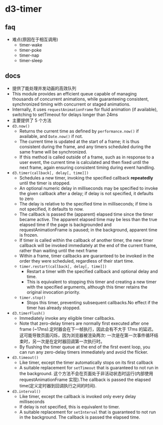 # d3-timer

## faq

- 难点(原因在于相互调用)
  - timer-wake
  - timer-poke
  - timer-nap
  - timer-sleep

## docs

- 提供了能处理并发动画的高效队列
- This module provides an efficient queue capable of managing thousands of concurrent animations, while guaranteeing consistent, synchronized timing with concurrent or staged animations.
- Internally, it uses `requestAnimationFrame` for fluid animation (if available), switching to setTimeout for delays longer than 24ms
- 主要提供了 5 个方法
- `d3.now()`
  - Returns the current time as defined by `performance.now()` if available, and `Date.now()` if not.
  - The current time is updated at the start of a frame; it is thus consistent during the frame, and any timers scheduled during the same frame will be synchronized.
  - If this method is called outside of a frame, such as in response to a user event, the current time is calculated and then fixed until the next frame, again ensuring consistent timing during event handling.
- `d3.timer(callback[, delay[, time]])`
  - Schedules a new timer, invoking the specified callback **repeatedly** until the timer is stopped.
  - An optional numeric delay in milliseconds may be specified to invoke the given callback after a delay; if delay is not specified, it defaults to zero
  - The delay is relative to the specified time in milliseconds; if time is not specified, it defaults to now.
  - The callback is passed the (apparent) elapsed time since the timer became active. The apparent elapsed time may be less than the true elapsed time if the page is backgrounded and requestAnimationFrame is paused; in the background, apparent time is frozen.
  - If timer is called within the callback of another timer, the new timer callback will be invoked immediately at the end of the current frame, rather than waiting until the next frame
  - Within a frame, timer callbacks are guaranteed to be invoked in the order they were scheduled, regardless of their start time.
  - `timer.restart(callback[, delay[, time]])`
    - Restart a timer with the specified callback and optional delay and time.
    - This is equivalent to stopping this timer and creating a new timer with the specified arguments, although this timer retains the original invocation priority.
  - `timer.stop()`
    - Stops this timer, preventing subsequent callbacks.No effect if the timer has already stopped.
- `d3.timerFlush()`
  - Immediately invoke any eligible timer callbacks.
  - Note that zero-delay timers are normally first executed after one frame (~17ms).定时器会在下一帧执行，因此会有不大于 17ms 的延迟。这可能导致页面闪烁，因为浏览器被渲染两次: 一次是在第一次事件循环结束时，另一次是在定时器回调第一次执行时。
  - By flushing the timer queue at the end of the first event loop, you can run any zero-delay timers immediately and avoid the flicker.
- `d3.timeout()`
  - Like timer, except the timer automatically stops on its first callback
  - A suitable replacement for `setTimeout` that is guaranteed to not run in the background. 这个方法不会在页面处于非活动状态时运行(内部使用 requestAnimationFrame 实现).The callback is passed the elapsed time(定义定时器到回调执行之间的时间).
- `d3.interval()`
  - Like timer, except the callback is invoked only every delay milliseconds
  - If delay is not specified, this is equivalent to timer.
  - A suitable replacement for `setInterval` that is guaranteed to not run in the background. The callback is passed the elapsed time.
